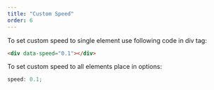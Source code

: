 ```yaml
---
title: "Custom Speed"
order: 6
---
```


To set custom speed to single element use following code in div tag:

```html
<div data-speed="0.1"></div>
```

To set custom speed to all elements place in options:

```js
speed: 0.1;
```
